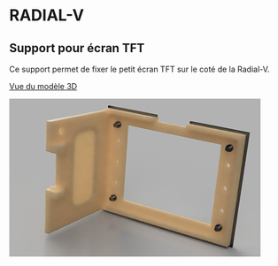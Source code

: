 # RADIAL-V

## Support pour écran TFT

Ce support permet de fixer le petit écran TFT sur le coté de la Radial-V.

[Vue du modèle 3D](Support%20for%20LCD.stl)

![Vue de l'objet](Support%20for%20LCD.png)

